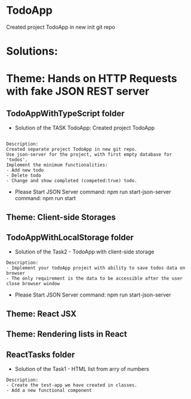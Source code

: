# TodoApp
Created project TodoApp in new init git repo

# Solutions:

# Theme: Hands on HTTP Requests with fake JSON REST server
## TodoAppWithTypeScript folder


- Solution of the TASK TodoApp: Created project TodoApp
```

Description:
Created separate project TodoApp in new git repo. 
Use json-server for the project, with first empty database for 'todos'.
Implement the minimum functionalities:
- Add new todo
- Delete todo
- Change and show completed (competed:true) todo.

```
- Please Start JSON Server
command: npm run start-json-server
command: npm run start


## Theme: Client-side Storages
## TodoAppWithLocalStorage folder

- Solution of the Task2 - TodoApp with client-side storage

```
Description:
- Implement your todoApp project with ability to save todos data on browser
- The only requirement is the data to be accessible after the user close browser window
```

- Please Start JSON Server
command: npm run start-json-server

## Theme: React JSX
## Theme: Rendering lists in React
## ReactTasks folder

- Solution of the Task1 - HTML list from arry of numbers

```
Description:
- Create the test-app we have created in classes.
- Add a new functional component 
```